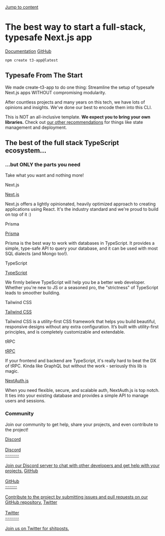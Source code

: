 [Jump to content](#content)

The best way to start a full-stack, typesafe Next.js app
========================================================

[Documentation](/en/introduction)
 [GitHub](https://github.com/t3-oss/create-t3-app)

`npm create t3-app@latest`

Typesafe From The Start
-----------------------

We made create-t3-app to do one thing: Streamline the setup of typesafe Next.js apps WITHOUT compromising modularity.

After countless projects and many years on this tech, we have lots of opinions and insights. We've done our best to encode them into this CLI.

This is NOT an all-inclusive template. **We expect you to bring your own libraries.** Check out [our other recommendations](/en/other-recs)
 for things like state management and deployment.

The best of the full stack TypeScript ecosystem...
--------------------------------------------------

### ...but ONLY the parts you need

Take what you want and nothing more!

Next.js

[Next.js](https://nextjs.org/)

Next.js offers a lightly opinionated, heavily optimized approach to creating applications using React. It's the industry standard and we're proud to build on top of it :)

Prisma

[Prisma](https://www.prisma.io/)

Prisma is the best way to work with databases in TypeScript. It provides a simple, type-safe API to query your database, and it can be used with most SQL dialects (and Mongo too!).

TypeScript

[TypeScript](https://www.typescriptlang.org/)

We firmly believe TypeScript will help you be a better web developer. Whether you're new to JS or a seasoned pro, the "strictness" of TypeScript leads to smoother building.

Tailwind CSS

[Tailwind CSS](https://tailwindcss.com/)

Tailwind CSS is a utility-first CSS framework that helps you build beautiful, responsive designs without any extra configuration. It’s built with utility-first principles, and is completely customizable and extendable.

tRPC

[tRPC](https://trpc.io/)

If your frontend and backend are TypeScript, it's really hard to beat the DX of tRPC. Kinda like GraphQL but without the work - seriously this lib is magic.

[NextAuth.js](https://next-auth.js.org/)

When you need flexible, secure, and scalable auth, NextAuth.js is top notch. It ties into your existing database and provides a simple API to manage users and sessions.

### Community

Join our community to get help, share your projects, and even contribute to the project!

[Discord\
\
Discord\
-------\
\
Join our Discord server to chat with other developers and get help with your projects.](https://t3.gg/discord)
[GitHub\
\
GitHub\
------\
\
Contribute to the project by submitting issues and pull requests on our GitHub repository.](https://github.com/t3-oss/create-t3-app)
[Twitter\
\
Twitter\
-------\
\
Join us on Twitter for shitposts.](https://twitter.com/t3dotgg)